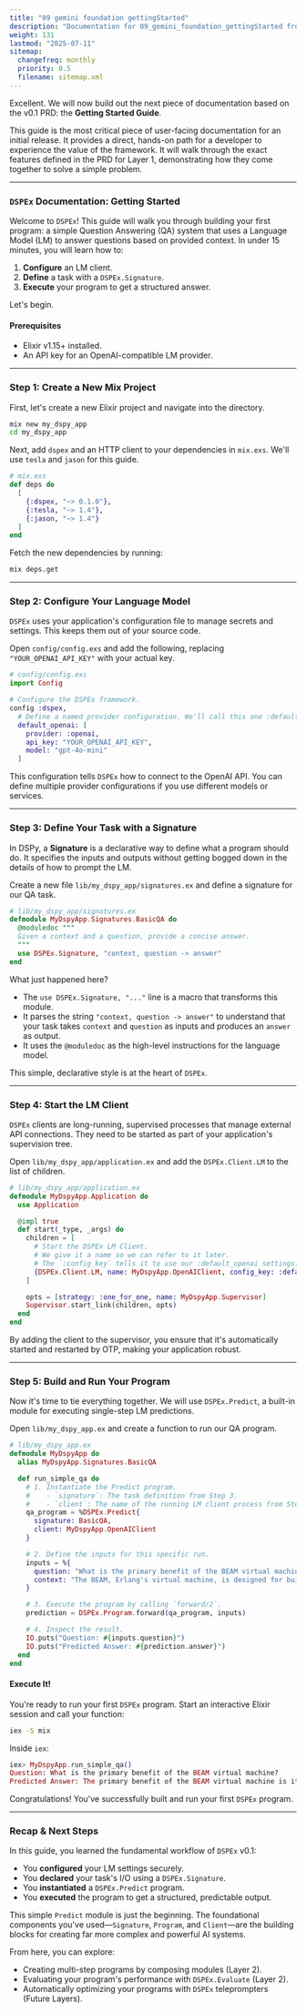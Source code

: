 ```yaml
---
title: "09 gemini foundation gettingStarted"
description: "Documentation for 09_gemini_foundation_gettingStarted from the Ds ex repository."
weight: 131
lastmod: "2025-07-11"
sitemap:
  changefreq: monthly
  priority: 0.5
  filename: sitemap.xml
---
```


Excellent. We will now build out the next piece of documentation based on the v0.1 PRD: the **Getting Started Guide**.

This guide is the most critical piece of user-facing documentation for an initial release. It provides a direct, hands-on path for a developer to experience the value of the framework. It will walk through the exact features defined in the PRD for Layer 1, demonstrating how they come together to solve a simple problem.

---

### **`DSPEx` Documentation: Getting Started**

Welcome to `DSPEx`! This guide will walk you through building your first program: a simple Question Answering (QA) system that uses a Language Model (LM) to answer questions based on provided context. In under 15 minutes, you will learn how to:

1.  **Configure** an LM client.
2.  **Define** a task with a `DSPEx.Signature`.
3.  **Execute** your program to get a structured answer.

Let's begin.

#### **Prerequisites**

*   Elixir v1.15+ installed.
*   An API key for an OpenAI-compatible LM provider.

---

### **Step 1: Create a New Mix Project**

First, let's create a new Elixir project and navigate into the directory.

```bash
mix new my_dspy_app
cd my_dspy_app
```

Next, add `dspex` and an HTTP client to your dependencies in `mix.exs`. We'll use `tesla` and `jason` for this guide.

```elixir
# mix.exs
def deps do
  [
    {:dspex, "~> 0.1.0"},
    {:tesla, "~> 1.4"},
    {:jason, "~> 1.4"}
  ]
end
```

Fetch the new dependencies by running:

```bash
mix deps.get
```

---

### **Step 2: Configure Your Language Model**

`DSPEx` uses your application's configuration file to manage secrets and settings. This keeps them out of your source code.

Open `config/config.exs` and add the following, replacing `"YOUR_OPENAI_API_KEY"` with your actual key.

```elixir
# config/config.exs
import Config

# Configure the DSPEx framework.
config :dspex,
  # Define a named provider configuration. We'll call this one :default_openai.
  default_openai: [
    provider: :openai,
    api_key: "YOUR_OPENAI_API_KEY",
    model: "gpt-4o-mini"
  ]
```

This configuration tells `DSPEx` how to connect to the OpenAI API. You can define multiple provider configurations if you use different models or services.

---

### **Step 3: Define Your Task with a Signature**

In DSPy, a **Signature** is a declarative way to define what a program should do. It specifies the inputs and outputs without getting bogged down in the details of how to prompt the LM.

Create a new file `lib/my_dspy_app/signatures.ex` and define a signature for our QA task.

```elixir
# lib/my_dspy_app/signatures.ex
defmodule MyDspyApp.Signatures.BasicQA do
  @moduledoc """
  Given a context and a question, provide a concise answer.
  """
  use DSPEx.Signature, "context, question -> answer"
end
```

What just happened here?
*   The `use DSPEx.Signature, "..."` line is a macro that transforms this module.
*   It parses the string `"context, question -> answer"` to understand that your task takes `context` and `question` as inputs and produces an `answer` as output.
*   It uses the `@moduledoc` as the high-level instructions for the language model.

This simple, declarative style is at the heart of `DSPEx`.

---

### **Step 4: Start the LM Client**

`DSPEx` clients are long-running, supervised processes that manage external API connections. They need to be started as part of your application's supervision tree.

Open `lib/my_dspy_app/application.ex` and add the `DSPEx.Client.LM` to the list of children.

```elixir
# lib/my_dspy_app/application.ex
defmodule MyDspyApp.Application do
  use Application

  @impl true
  def start(_type, _args) do
    children = [
      # Start the DSPEx LM Client.
      # We give it a name so we can refer to it later.
      # The `:config_key` tells it to use our :default_openai settings.
      {DSPEx.Client.LM, name: MyDspyApp.OpenAIClient, config_key: :default_openai}
    ]

    opts = [strategy: :one_for_one, name: MyDspyApp.Supervisor]
    Supervisor.start_link(children, opts)
  end
end
```

By adding the client to the supervisor, you ensure that it's automatically started and restarted by OTP, making your application robust.

---

### **Step 5: Build and Run Your Program**

Now it's time to tie everything together. We will use `DSPEx.Predict`, a built-in module for executing single-step LM predictions.

Open `lib/my_dspy_app.ex` and create a function to run our QA program.

```elixir
# lib/my_dspy_app.ex
defmodule MyDspyApp do
  alias MyDspyApp.Signatures.BasicQA

  def run_simple_qa do
    # 1. Instantiate the Predict program.
    #    - `signature`: The task definition from Step 3.
    #    - `client`: The name of the running LM client process from Step 4.
    qa_program = %DSPEx.Predict{
      signature: BasicQA,
      client: MyDspyApp.OpenAIClient
    }

    # 2. Define the inputs for this specific run.
    inputs = %{
      question: "What is the primary benefit of the BEAM virtual machine?",
      context: "The BEAM, Erlang's virtual machine, is designed for building concurrent, fault-tolerant, and distributed systems. Its key features include lightweight processes and preemptive scheduling."
    }

    # 3. Execute the program by calling `forward/2`.
    prediction = DSPEx.Program.forward(qa_program, inputs)

    # 4. Inspect the result.
    IO.puts("Question: #{inputs.question}")
    IO.puts("Predicted Answer: #{prediction.answer}")
  end
end
```

#### **Execute It!**

You're ready to run your first `DSPEx` program. Start an interactive Elixir session and call your function:

```bash
iex -S mix
```

Inside `iex`:

```elixir
iex> MyDspyApp.run_simple_qa()
Question: What is the primary benefit of the BEAM virtual machine?
Predicted Answer: The primary benefit of the BEAM virtual machine is its design for building concurrent, fault-tolerant, and distributed systems.
```

Congratulations! You've successfully built and run your first `DSPEx` program.

---

### **Recap & Next Steps**

In this guide, you learned the fundamental workflow of `DSPEx` v0.1:
- You **configured** your LM settings securely.
- You **declared** your task's I/O using a `DSPEx.Signature`.
- You **instantiated** a `DSPEx.Predict` program.
- You **executed** the program to get a structured, predictable output.

This simple `Predict` module is just the beginning. The foundational components you've used—`Signature`, `Program`, and `Client`—are the building blocks for creating far more complex and powerful AI systems.

From here, you can explore:
*   Creating multi-step programs by composing modules (Layer 2).
*   Evaluating your program's performance with `DSPEx.Evaluate` (Layer 2).
*   Automatically optimizing your programs with `DSPEx` teleprompters (Future Layers).

